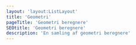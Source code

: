 ```yaml
---
layout: 'layout:ListLayout'
title: 'Geometri'
pageTitle: 'Geometri beregnere'
SEOtitle: 'Geometri beregnere'
description: 'En samling af geometri beregnere'
---
```

